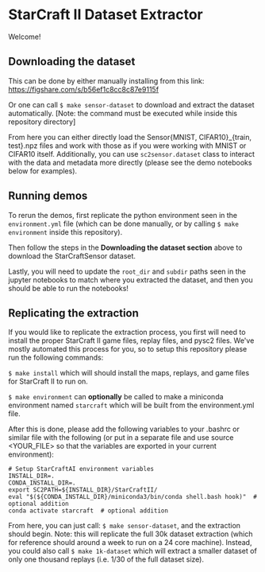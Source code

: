 # StarCraft II Dataset Extractor

Welcome!  

## Downloading the dataset
This can be done by either manually installing from this link: https://figshare.com/s/b56ef1c8cc8c87e9115f

Or one can call `$ make sensor-dataset` to download and extract the dataset automatically.  [Note: the command must be executed while inside this repository directory]

From here you can either directly load the Sensor{MNIST, CIFAR10}_{train, test}.npz files and work with those as if you were working with MNIST or CIFAR10 itself. Additionally, you can use `sc2sensor.dataset` class to interact with the data and metadata more directly (please see the demo notebooks below for examples).

## Running demos
To rerun the demos, first replicate the python environment seen in the `environment.yml` file   (which can be done manually, or by calling `$ make environment` inside this repository).

Then follow the steps in the **Downloading the dataset section** above to download the StarCraftSensor dataset.

Lastly, you will need to update the `root_dir` and `subdir` paths seen in the jupyter notebooks to match where you extracted the dataset, and then you should be able to run the notebooks!


## Replicating the extraction
If you would like to replicate the extraction process, you first will need to install the proper StarCraft II game files, replay files, and pysc2 files. We've mostly automated this process for you, so to setup this repository please run the following commands:

`$ make install`   which will should install the maps, replays, and game files for StarCraft II to run on.

`$ make environment`  can **optionally** be called to make a miniconda environment named `starcraft` which will be built from the environment.yml file.

After this is done, please add the following variables to your .bashrc or similar file with the following (or put in a separate file and use source <YOUR_FILE> so that the variables are exported in your current environment):

```
# Setup StarCraftAI environment variables
INSTALL_DIR=.
CONDA_INSTALL_DIR=.
export SC2PATH=${INSTALL_DIR}/StarCraftII/
eval "$(${CONDA_INSTALL_DIR}/miniconda3/bin/conda shell.bash hook)"  # optional addition
conda activate starcraft  # optional addition
```

From here, you can just call:
`$ make sensor-dataset`, and the extraction should begin. 
Note: this will replicate the full 30k dataset extraction (which for reference should around a week to run on a 24 core machine). 
Instead, you could also call `$ make 1k-dataset` which will extract a smaller dataset of only one thousand replays (i.e. 1/30 of the full dataset size).